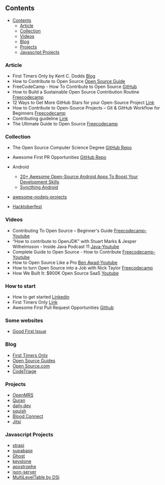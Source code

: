 ## Contents

- [Contents](#contents)
  - [Article](#article)
  - [Collection](#collection)
  - [Videos](#videos)
  - [Blog](#blog)
  - [Projects](#projects)
  - [Javascript Projects](#javascript-projects)

### Article

* First Timers Only by Kent C. Dodds [Blog](https://kentcdodds.com/blog/first-timers-only)
* How to Contribute to Open Source [Open Source Guide](https://opensource.guide/how-to-contribute/)
* FreeCodeCamp - How To Contribute to Open Source [GitHub](https://github.com/freeCodeCamp/how-to-contribute-to-open-source)
* How to Build a Sustainable Open Source Contribution Routine [Freecodecamp](https://www.freecodecamp.org/news/how-to-build-a-sustainable-open-source-contribution-routine/)
* 12 Ways to Get More GitHub Stars for your Open-Source Project [Link](https://blog.tooljet.ai/12-ways-to-get-more-github-stars-for-your-open-source-projects/)
* How to Contribute to Open-Source Projects – Git & GitHub Workflow for Beginners [Freecodecamp](https://www.freecodecamp.org/news/git-and-github-workflow-for-open-source/)
* Contributing guideline [Link](https://github.com/addyosmani/git2txt/blob/main/CONTRIBUTING.md)
* The Ultimate Guide to Open Source [Freecodecamp](https://www.freecodecamp.org/news/the-ultimate-guide-to-open-source/)

### Collection
* The Open Source Computer Science Degree [GitHub Repo](https://github.com/ForrestKnight/open-source-cs)
* Awesome First PR Opportunities [GitHub Repo](https://github.com/MunGell/awesome-for-beginners)
* Android

  * [20+ Awesome Open-Source Android Apps To Boost Your Development Skills](https://blog.aritraroy.in/20-awesome-open-source-android-apps-to-boost-your-development-skills-b62832cf0fa4)
  * [Syncthing Android](https://github.com/syncthing/syncthing-android/blob/master/CONTRIBUTING.md)

* [awesome-nodejs-projects](https://github.com/sqreen/awesome-nodejs-projects)
* [Hacktoberfest](https://hacktoberfest.com/)

### Videos
- Contributing To Open Source – Beginner's Guide [Freecodecamp-Youtube](https://youtu.be/mklEhT_RLos?si=LYm9tebk0J7MQyNI)
- “How to contribute to OpenJDK” with Stuart Marks & Jesper Wilhelmsson - Inside Java Podcast 11 [Java-Youtube](https://youtu.be/WPZiv1Ow2Qk?si=W4Kx8FtjKyxXSKPI)
- Complete Guide to Open Source - How to Contribute [Freecodecamp-Youtube](https://youtu.be/yzeVMecydCE?si=gwC-1TI1NrnzVWD5)
- How to Open Source Like a Pro [Ben Awad-Youtube](https://youtu.be/MT6M_sqAuZo?si=bEntR4elwcEOtGo7)
- How to turn Open Source into a Job with Nick Taylor [Freecodecamp](https://youtu.be/m7nkioXNiik?si=5Z022SkkeTY7dALS)
- How We Built It: $900K Open Source SaaS [Youtube](https://youtu.be/F8i0kkrQ8_o?si=wDhOdOFDJDECjmLS)

### How to start 
- How to get started [Linkedin](https://www.linkedin.com/feed/update/urn:li:activity:7041479167359553536/)
- First Timers Only [Link](https://www.firsttimersonly.com/)
- Awesome First Pull Request Opportunities [Github](https://github.com/MunGell/awesome-for-beginners)


### Some websites
- [Good First Issue](https://goodfirstissues.com/)

### Blog
* [First Timers Only](https://www.firsttimersonly.com/)
* [Open Source Guides](https://opensource.guide/)
* [Open Source.com](https://opensource.com/)
* [CodeTriage](https://www.codetriage.com/)

### Projects

- [OpenMRS](https://github.com/openmrs)
- [Quran](https://github.com/quran)
- [daily.dev](https://github.com/dailydotdev/daily)
- [squish](https://github.com/addyosmani/squish)
- [Blood Connect](https://github.com/CraftsmenLtd/BloodConnect)
- [Jitsi](https://jitsi.org/jitsi-meet/)

### Javascript Projects

- [strapi](https://github.com/strapi/strapi)
- [supabase](https://github.com/supabase/supabase)
- [Ghost](https://github.com/TryGhost/Ghost)
- [keystone](https://github.com/keystonejs/keystone)
- [apostrophe](https://github.com/apostrophecms/apostrophe)
- [json-server](https://github.com/typicode/json-server)
- [MultiLevelTable by DSi](https://github.com/DSInnovators/multi-level-table)
